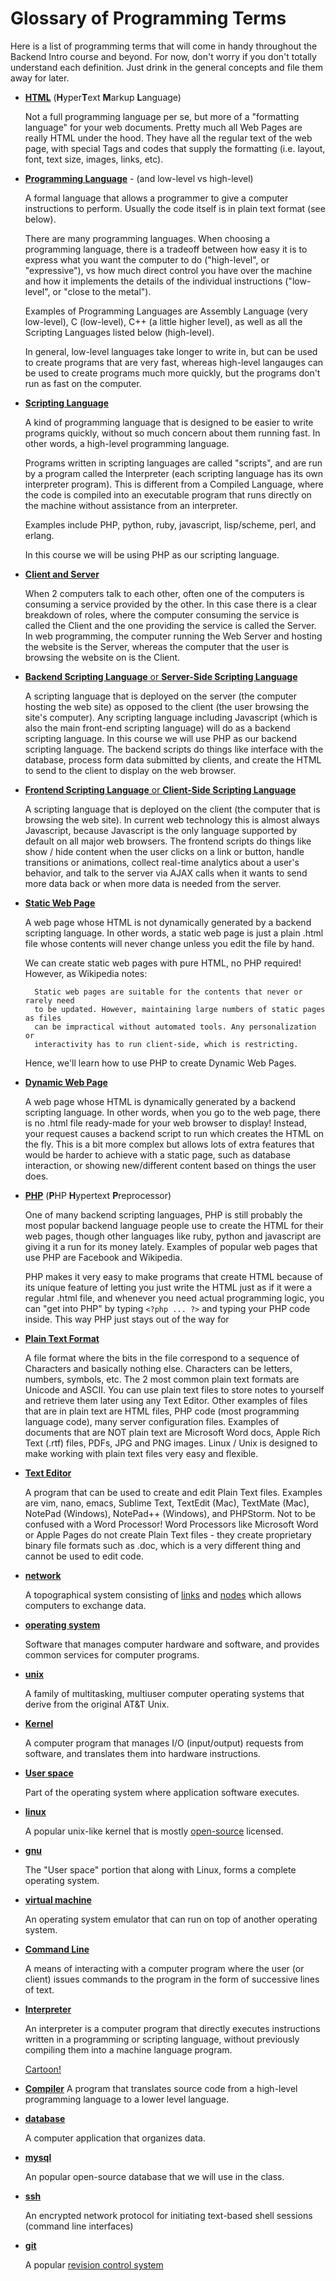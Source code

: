 Glossary of Programming Terms
=============================

Here is a list of programming terms that will come in handy
throughout the Backend Intro course and beyond.  For now,
don't worry if you don't totally understand each definition.
Just drink in the general concepts and file them away for later.  

* **[HTML](https://en.wikipedia.org/wiki/HTML)** (**H**yper**T**ext **M**arkup **L**anguage)

    Not a full programming language per se, but more of a "formatting language"
    for your web documents.  Pretty much all Web Pages are really HTML
    under the hood.  They have all the regular text of the web page,
    with special Tags and codes that supply the formatting (i.e. layout,
    font, text size, images, links, etc).

* **[Programming Language](https://en.wikipedia.org/wiki/Programming_language)** - (and low-level vs high-level)

    A formal language that allows a programmer to give a computer instructions to perform.
    Usually the code itself is in plain text format (see below).

    There are many programming languages.  When choosing a programming language, there is a
    tradeoff between how easy it is to express what you want the computer to do ("high-level",
    or "expressive"), vs how much direct control you have over the machine and how it
    implements the details of the individual instructions ("low-level", or "close to the metal").

    Examples of Programming Languages are Assembly Language (very low-level), C (low-level),
    C++ (a little higher level), as well as all the Scripting Languages listed below (high-level).

    In general, low-level languages take longer to write in, but can be used to create programs
    that are very fast, whereas high-level langauges can be used to create programs much more
    quickly, but the programs don't run as fast on the computer.

* **[Scripting Language](https://en.wikipedia.org/wiki/Scripting_language)**

    A kind of programming language that is designed to be easier to write programs quickly, without
    so much concern about them running fast.  In other words, a high-level programming language.

    Programs written in scripting languages are called "scripts", and are run by a program called
    the Interpreter (each scripting language has its own interpreter program).  This is different
    from a Compiled Language, where the code is compiled into an executable program that runs
    directly on the machine without assistance from an interpreter.

    Examples include PHP, python, ruby, javascript, lisp/scheme, perl, and erlang.

    In this course we will be using PHP as our scripting language.

* **[Client and Server](https://en.wikipedia.org/wiki/Client%E2%80%93server_model)**

    When 2 computers talk to each other, often one of the computers is consuming a service
    provided by the other.  In this case there is a clear breakdown of roles, where the computer
    consuming the service is called the Client and the one providing the service is called the Server.
    In web programming, the computer running the Web Server and hosting the website is the Server,
    whereas the computer that the user is browsing the website on is the Client.

* [**Backend Scripting Language** or **Server-Side Scripting Language**](https://en.wikipedia.org/wiki/Server-side_scripting)

    A scripting language that is deployed on the server (the computer hosting the web site)
    as opposed to the client (the user browsing the site's computer).  Any scripting language
    including Javascript (which is also the main front-end scripting language) will do as a
    backend scripting language.  In this course we will use PHP as our backend scripting language.
    The backend scripts do things like interface with the database, process form data submitted
    by clients, and create the HTML to send to the client to display on the web browser.

* [**Frontend Scripting Language** or **Client-Side Scripting Language**](https://en.wikipedia.org/wiki/Client-side_scripting)

    A scripting language that is deployed on the client (the computer that is browsing the web
    site).  In current web technology this is almost always Javascript, because Javascript
    is the only language supported by default on all major web browsers.  The frontend scripts
    do things like show / hide content when the user clicks on a link or button, handle transitions
    or animations, collect real-time analytics about a user's behavior, and talk to the server via
    AJAX calls when it wants to send more data back or when more data is needed from the server.
    

* **[Static Web Page](https://en.wikipedia.org/wiki/Static_web_page)**

    A web page whose HTML is not dynamically generated by a backend scripting language.  In other
    words, a static web page is just a plain .html file whose contents will never change unless you
    edit the file by hand.

    We can create static web pages with pure HTML, no PHP required!  However, as Wikipedia notes:

        Static web pages are suitable for the contents that never or rarely need
        to be updated. However, maintaining large numbers of static pages as files
        can be impractical without automated tools. Any personalization or
        interactivity has to run client-side, which is restricting.

    Hence, we'll learn how to use PHP to create Dynamic Web Pages.


* **[Dynamic Web Page](https://en.wikipedia.org/wiki/Dynamic_web_page)**

    A web page whose HTML is dynamically generated by a backend scripting language.  In other words,
    when you go to the web page, there is no .html file ready-made for your web browser to display!
    Instead, your request causes a backend script to run which creates the HTML on the fly.  This
    is a bit more complex but allows lots of extra features that would be harder to achieve with
    a static page, such as database interaction, or showing new/different content based on things
    the user does.


* [**PHP**](https://en.wikipedia.org/wiki/PHP) (**P**HP **H**ypertext **P**reprocessor)

    One of many backend scripting languages, PHP is still probably the most popular backend language
    people use to create the HTML for their web pages, though other languages like ruby, python
    and javascript are giving it a run for its money lately.  Examples of popular web pages that use
    PHP are Facebook and Wikipedia.

    PHP makes it very easy to make programs that create HTML because of its unique feature of letting
    you just write the HTML just as if it were a regular .html file, and whenever you need actual
    programming logic, you can "get into PHP" by typing `<?php ... ?>` and typing your PHP code inside.
    This way PHP just stays out of the way for 

* [**Plain Text Format**](https://en.wikipedia.org/wiki/Plain_text)

    A file format where the bits in the file correspond to a sequence of Characters and basically
    nothing else.  Characters can be letters, numbers, symbols, etc.  The 2 most common plain text
    formats are Unicode and ASCII.  You can use plain text files to store notes to yourself and
    retrieve them later using any Text Editor.  Other examples of files that are in plain text are
    HTML files, PHP code (most programming language code), many server configuration files.
    Examples of documents that are NOT plain text are Microsoft Word docs, Apple Rich Text (.rtf)
    files, PDFs, JPG and PNG images.  Linux / Unix is designed to make working with plain text files
    very easy and flexible.

* [**Text Editor**](https://en.wikipedia.org/wiki/Text_editor)

    A program that can be used to create and edit Plain Text files.  Examples are vim, nano, emacs,
    Sublime Text, TextEdit (Mac), TextMate (Mac), NotePad (Windows), NotePad++ (Windows), and PHPStorm.
    Not to be confused with a Word Processor!  Word Processors like Microsoft Word or Apple Pages
    do not create Plain Text files - they create proprietary binary file formats such as .doc, which
    is a very different thing and cannot be used to edit code.

* [**network**](https://en.wikipedia.org/wiki/Computer_network)

    A topographical system consisting of [links](https://en.wikipedia.org/wiki/Data_link) and [nodes](https://en.wikipedia.org/wiki/Node_(networking)) which allows computers to exchange data.
    
* [**operating system**](https://en.wikipedia.org/wiki/Operating_system)

    Software that manages computer hardware and software, and provides common services for computer programs.

* [**unix**](https://en.wikipedia.org/wiki/Unix)

    A family of multitasking, multiuser computer operating systems that derive from the original AT&T Unix.

* [**Kernel**](https://en.wikipedia.org/wiki/Kernel_(operating_system))

    A computer program that manages I/O (input/output) requests from software, and translates them into hardware instructions.

* [**User space**](https://en.wikipedia.org/wiki/User_space)

    Part of the operating system where application software executes.

* [**linux**](https://en.wikipedia.org/wiki/Linux)

    A popular unix-like kernel that is mostly [open-source](https://en.wikipedia.org/wiki/Open_source) licensed. 
    
* [**gnu**](https://en.wikipedia.org/wiki/GNU)

    The "User space" portion that along with Linux, forms a complete operating system.
    
* [**virtual machine**](https://en.wikipedia.org/wiki/Virtual_machine)
    
    An operating system emulator that can run on top of another operating system.

* [**Command Line**](https://en.wikipedia.org/wiki/Command-line_interface)

    A means of interacting with a computer program where the user (or client) issues commands to the program in the form of successive lines of text.
    
* [**Interpreter**](https://en.wikipedia.org/wiki/Interpreter_(computing))

    An interpreter is a computer program that directly executes instructions written in a programming or scripting language, without previously compiling them into a machine language program.

    [Cartoon!](https://www.youtube.com/watch?v=_C5AHaS1mOA)
    
* [**Compiler**](https://en.wikipedia.org/wiki/Compiler)
    A program that translates source code from a high-level programming language to a lower level language.

* [**database**](https://en.wikipedia.org/wiki/Database)
    
    A computer application that organizes data.

* [**mysql**](https://en.wikipedia.org/wiki/MySQL)

    An popular open-source database that we will use in the class.
    
* [**ssh**](https://en.wikipedia.org/wiki/Secure_Shell)

    An encrypted network protocol for initiating text-based shell sessions (command line interfaces)
    
* [**git**](https://en.wikipedia.org/wiki/Git_(software))

    A popular [revision control system](https://en.wikipedia.org/wiki/Distributed_version_control)
